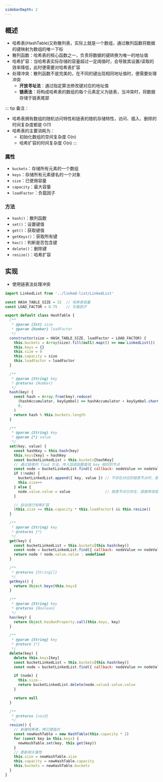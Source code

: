 ```yaml
---
sidebarDepth: 2
---
```



## 概述

+ 哈希表(HashTable)又称散列表，实际上就是一个数组，通过散列函数将数据的键映射为数组的唯一下标
+ 散列函数：哈希表的核心函数之一，负责将数据的键转换为唯一的地址值
+ 哈希扩容：当哈希表实际存储的容量超过一定阈值时，会导致其设置/读取的效率降低，此时便需要对哈希表扩容
+ 处理冲突：散列函数不是完美的，在不同的键出现相同地址值时，便需要处理冲突
  + **开放寻址法**：通过指定算法修改键对应的地址值
  + **链表法**：将构成哈希表的数组的每个元素定义为链表，当冲突时，将数据存储于链表尾部


::: tip 备注：
+ 哈希表拥有数组的随机访问特性和链表的随机存储特性，访问、插入、删除的时间复杂度都是 O(1)
+ 哈希表的主要消耗为：
  + 初始化数组的空间复杂度 O(n)
  + 哈希扩容的时间复杂度 O(n)
:::


### 属性

+ `buckets`：存储所有元素的一个数组
+ `keys`：存储所有元素键名的一个对象
+ `size`：已使用容量
+ `capacity`：最大容量
+ `loadFactor`：负载因子

### 方法

+ `hash()`：散列函数
+ `set()`：设置键值
+ `get()`：获取键值
+ `getKeys()`：获取所有键
+ `has()`：判断是否包含键
+ `delete()`：删除键
+ `resize()`：哈希扩容



## 实现

+ 使用链表法处理冲突
```js
import LinkedList from '../linked-list/LinkedList'

const HASH_TABLE_SIZE = 32  // 哈希表容量
const LOAD_FACTOR = 0.75    // 负载因子

export default class HashTable {
  /**
   * @param {Int} size
   * @param {Number} loadFactor
   */
  constructor(size = HASH_TABLE_SIZE, loadFactor = LOAD_FACTOR) {
    this.buckets = Array(size).fill(null).map(() => new LinkedList())
    this.keys = {}
    this.size = 0
    this.capacity = size
    this.loadFactor = loadFactor
  }

  /**
   * @param {String} key
   * @returns {Number}
   */
  hash(key) {
    const hash = Array.from(key).reduce(
      (hashAccumulator, keySymbol) => hashAccumulator + keySymbol.charCodeAt(0),
      0,
    )
    return hash % this.buckets.length
  }

  /**
   * @param {String} key
   * @param {*} value
   */
  set(key, value) {
    const hashKey = this.hash(key)
    this.keys[key] = hashKey
    const bucketLinkedList = this.buckets[hashKey]
    // 通过链表的 find 方法，传入回调函数查找 key 相同的节点
    const node = bucketLinkedList.find({ callback: nodeValue => nodeValue.key === key })
    if (!node) {
      bucketLinkedList.append({ key, value }) // 不存在对应的链表节点时，直接在链表尾部追加节点
      this.size++
    } else {
      node.value.value = value                // 链表节点已存在，直接修改值
    }

    // 自动进行哈希扩容
    (this.size >= this.capacity * this.loadFactor) && this.resize()
  }

  /**
   * @param {String} key
   * @returns {*}
   */
  get(key) {
    const bucketLinkedList = this.buckets[this.hash(key)]
    const node = bucketLinkedList.find({ callback: nodeValue => nodeValue.key === key })
    return node ? node.value.value : undefined
  }

  /**
   * @returns {String[]}
   */
  getKeys() {
    return Object.keys(this.keys)
  }

  /**
   * @param {String} key
   * @returns {Boolean}
   */
  has(key) {
    return Object.hasOwnProperty.call(this.keys, key)
  }

  /**
   * @param {String} key
   * @return {*}
   */
  delete(key) {
    delete this.keys[key]
    const bucketLinkedList = this.buckets[this.hash(key)]
    const node = bucketLinkedList.find({ callback: nodeValue => nodeValue.key === key })

    if (node) {
      this.size--
      return bucketLinkedList.delete(node.value).value.value
    }

    return null
  }

  /**
   * @returns {void}
   */
  resize() {
    // 新建哈希表，拷贝键值对
    const newHashTable = new HashTable(this.capacity * 2)
    for (const key in this.keys) {
      newHashTable.set(key, this.get(key))
    }
    // 更新相关属性
    this.size = newHashTable.size
    this.capacity = newHashTable.capacity
    this.buckets = newHashTable.buckets
  }
}
```
